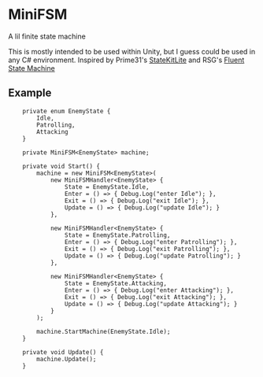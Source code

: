 # MiniFSM
A lil finite state machine


This is mostly intended to be used within Unity, but I guess could be used in any C# environment. Inspired by Prime31's [StateKitLite](https://github.com/prime31/StateKit) and RSG's [Fluent State Machine](https://github.com/Real-Serious-Games/Fluent-State-Machine)


## Example
```
	private enum EnemyState {
		Idle,
		Patrolling,
		Attacking
	}

	private MiniFSM<EnemyState> machine;

	private void Start() {
		machine = new MiniFSM<EnemyState>(
			new MiniFSMHandler<EnemyState> {
				State = EnemyState.Idle,
				Enter = () => { Debug.Log("enter Idle"); },
				Exit = () => { Debug.Log("exit Idle"); },
				Update = () => { Debug.Log("update Idle"); }
			},
			
			new MiniFSMHandler<EnemyState> {
				State = EnemyState.Patrolling,
				Enter = () => { Debug.Log("enter Patrolling"); },
				Exit = () => { Debug.Log("exit Patrolling"); },
				Update = () => { Debug.Log("update Patrolling"); }
			},
			
			new MiniFSMHandler<EnemyState> {
				State = EnemyState.Attacking,
				Enter = () => { Debug.Log("enter Attacking"); },
				Exit = () => { Debug.Log("exit Attacking"); },
				Update = () => { Debug.Log("update Attacking"); }
			}
		);
		
		machine.StartMachine(EnemyState.Idle);
	}

	private void Update() {
		machine.Update();
	}
		
```
